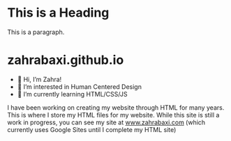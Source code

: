<!DOCTYPE html>
<html>
<head>
<title>Page Title</title>
</head>
<body>

<h1>This is a Heading</h1>
<p>This is a paragraph.</p>

</body>
</html>
  
# zahrabaxi.github.io

- 👋 Hi, I’m Zahra!
- 👀 I’m interested in Human Centered Design
- 🌱 I’m currently learning HTML/CSS/JS

I have been working on creating my website through HTML for many years. This is where I store my HTML files for my website. While this site is still a work in progress, you can see my site at <a href="https://www.zahrabaxi.com"> www.zahrabaxi.com </a> (which currently uses Google Sites until I complete my HTML site)

